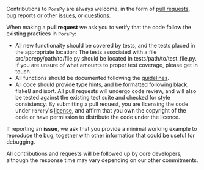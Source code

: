 Contributions to `PorePy` are always welcome, in the form of [pull requests](https://github.com/pmgbergen/porepy/pulls), bug reports or other [issues](https://github.com/pmgbergen/porepy/issues/new), or [questions](https://github.com/pmgbergen/porepy/discussions/new/choose). 

When making a **pull request** we ask you to verify that the code follow the existing practices in `PorePy`:
 * All new functionaity should be covered by tests, and the tests placed in the appropriate location: The tests associated with a file src/porepy/path/to/file.py should be located in tests/path/to/test_file.py. If you are unsure of what amounts to proper test coverage, please get in touch.
 * All functions should be documented following the [guidelines](https://pmgbergen.github.io/porepy/html/docsrc/howto/howto-docstring.html).
 * All code should provide type hints, and be formatted following black, flake8 and isort.
All pull requests will undergo code review, and will also be tested against the existing test suite and checked for style consistency.
By submitting a pull request, you are licensing the code under `PorePy`'s [license](https://github.com/pmgbergen/porepy/blob/develop/LICENSE), and affirm that you own the copyright of the code or have permission to distribute the code under the licence. 

If reporting an **issue**, we ask that you provide a minimal working example to reproduce the bug, together with other information that could be useful for debugging.

All contributions and requests will be followed up by core developers, although the response time may vary depending on our other commitments. 
